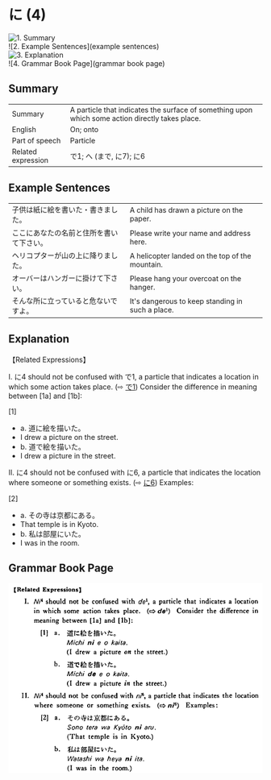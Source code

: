 # に (4)

![1. Summary](summary)<br>
![2. Example Sentences](example sentences)<br>
![3. Explanation](explanation)<br>
![4. Grammar Book Page](grammar book page)<br>


## Summary

<table><tr>   <td>Summary</td>   <td>A particle that indicates the surface of something upon which some action directly takes place.</td></tr><tr>   <td>English</td>   <td>On; onto</td></tr><tr>   <td>Part of speech</td>   <td>Particle</td></tr><tr>   <td>Related expression</td>   <td>で1; へ (まで, に7); に6</td></tr></table>

## Example Sentences

<table><tr>   <td>子供は紙に絵を書いた・書きました。</td>   <td>A child has drawn a picture on the paper.</td></tr><tr>   <td>ここにあなたの名前と住所を書いて下さい。</td>   <td>Please write your name and address here.</td></tr><tr>   <td>ヘリコプターが山の上に降りました。</td>   <td>A helicopter landed on the top of the mountain.</td></tr><tr>   <td>オーバーはハンガーに掛けて下さい。</td>   <td>Please hang your overcoat on the hanger.</td></tr><tr>   <td>そんな所に立っていると危ないですよ。</td>   <td>It's dangerous to keep standing in such a place.</td></tr></table>

## Explanation

<p>【Related Expressions】</p>  <p>I. <span class="cloze">に</span>4 should not be confused with で1, a particle that indicates a location in which some action takes place. (⇨ <a href="#㊦ で (1)">で1</a>) Consider the difference in meaning between [1a] and [1b]:</p>  <p>[1]</p>  <ul> <li>a. 道<span class="cloze">に</span>絵を描いた。</li> <li>I drew a picture on the street.</li> <div class="divide"></div> <li>b. 道で絵を描いた。</li> <li>I drew a picture in the street.</li> </ul>  <p>II. <span class="cloze">に</span>4 should not be confused with に6, a particle that indicates the location where someone or something exists. (⇨ <a href="#㊦ に (6)">に6</a>) Examples:</p>  <p>[2]</p>  <ul> <li>a. その寺は京都にある。</li> <li>That temple is in Kyoto.</li> <div class="divide"></div> <li>b. 私は部屋にいた。</li> <li>I was in the room.</li> </ul>

## Grammar Book Page

![](../img/Basicに4.png)

